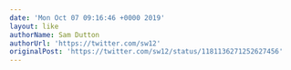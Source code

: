 ```yaml
---
date: 'Mon Oct 07 09:16:46 +0000 2019'
layout: like
authorName: Sam Dutton
authorUrl: 'https://twitter.com/sw12'
originalPost: 'https://twitter.com/sw12/status/1181136271252627456'
---
```

